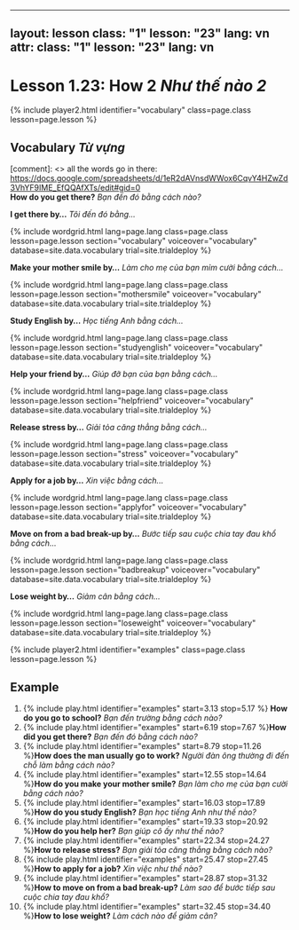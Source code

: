 ----
layout: lesson
class: "1"
lesson: "23"
lang: vn
attr:
  class: "1"
  lesson: "23"
  lang: vn
---


# Lesson 1.23: How 2 *Như thế nào 2*


{% include player2.html identifier="vocabulary" class=page.class lesson=page.lesson %}
## Vocabulary *Từ vựng*

[comment]: <>  all the words go in there: https://docs.google.com/spreadsheets/d/1eR2dAVnsdWWox6CqvY4HZwZd3VhYF9IME_EfQQAfXTs/edit#gid=0  
**How do you get there?**  *Bạn đến đó bằng cách nào?*

		
**I get there by…**  *Tôi đến đó bằng...*

{% include wordgrid.html lang=page.lang
		class=page.class 
		lesson=page.lesson 
		section="vocabulary"
		voiceover="vocabulary"
		database=site.data.vocabulary 
		trial=site.trialdeploy %} 

**Make your mother smile by…**  *Làm cho mẹ của bạn mỉm cười bằng cách...*

{% include wordgrid.html lang=page.lang
		class=page.class 
		lesson=page.lesson 
		section="mothersmile"
		voiceover="vocabulary"
		database=site.data.vocabulary 
		trial=site.trialdeploy %}  



**Study English by…**  *Học tiếng Anh bằng cách...*

{% include wordgrid.html lang=page.lang
		class=page.class 
		lesson=page.lesson 
		section="studyenglish"
		voiceover="vocabulary"
		database=site.data.vocabulary 
		trial=site.trialdeploy %} 
   
**Help your friend by…**  *Giúp đỡ bạn của bạn bằng cách...*

{% include wordgrid.html lang=page.lang
		class=page.class 
		lesson=page.lesson 
		section="helpfriend"
		voiceover="vocabulary"
		database=site.data.vocabulary 
		trial=site.trialdeploy %} 

**Release stress by…**  *Giải tỏa căng thẳng bằng cách...*

{% include wordgrid.html lang=page.lang
		class=page.class 
		lesson=page.lesson 
		section="stress"
		voiceover="vocabulary"
		database=site.data.vocabulary 
		trial=site.trialdeploy %} 
  
**Apply for a job by…**  *Xin việc bằng cách...*  

{% include wordgrid.html lang=page.lang
		class=page.class 
		lesson=page.lesson 
		section="applyfor"
		voiceover="vocabulary"
		database=site.data.vocabulary 
		trial=site.trialdeploy %} 
   

**Move on from a bad break-up by…**  *Bước tiếp sau cuộc chia tay đau khổ bằng cách...*

{% include wordgrid.html lang=page.lang
		class=page.class 
		lesson=page.lesson 
		section="badbreakup"
		voiceover="vocabulary"
		database=site.data.vocabulary 
		trial=site.trialdeploy %} 

**Lose weight by…**  *Giảm cân bằng cách...*

{% include wordgrid.html lang=page.lang
		class=page.class 
		lesson=page.lesson 
		section="loseweight"
		voiceover="vocabulary"
		database=site.data.vocabulary 
		trial=site.trialdeploy %} 

{% include player2.html identifier="examples" class=page.class lesson=page.lesson %}

## Example
1. {% include play.html identifier="examples" start=3.13 stop=5.17 %} **How do you go to school?**  *Bạn đến trường bằng cách nào?*
2. {% include play.html identifier="examples" start=6.19 stop=7.67 %}**How did you get there?**  *Bạn đến đó bằng cách nào?*
3. {% include play.html identifier="examples" start=8.79 stop=11.26 %}**How does the man usually go to work?**  *Người đàn ông thường đi đến chỗ làm bằng cách nào?* 
4. {% include play.html identifier="examples" start=12.55 stop=14.64 %}**How do you make your mother smile?**  *Bạn làm cho mẹ của bạn cười bằng cách nào?*
5. {% include play.html identifier="examples" start=16.03 stop=17.89 %}**How do you study English?**  *Bạn học tiếng Anh như thế nào?*
6. {% include play.html identifier="examples" start=19.33 stop=20.92 %}**How do you help her?**  *Bạn giúp cô ấy như thế nào?*
7. {% include play.html identifier="examples" start=22.34 stop=24.27 %}**How to release stress?**  *Bạn giải tỏa căng thẳng bằng cách nào?*
8. {% include play.html identifier="examples" start=25.47 stop=27.45 %}**How to apply for a job?**  *Xin việc như thế nào?*
9. {% include play.html identifier="examples" start=28.87 stop=31.32 %}**How to move on from a bad break-up?**  *Làm sao để bước tiếp sau cuộc chia tay đau khổ?*
10. {% include play.html identifier="examples" start=32.45 stop=34.40 %}**How to lose weight?**  *Làm cách nào để giảm cân?*

 
